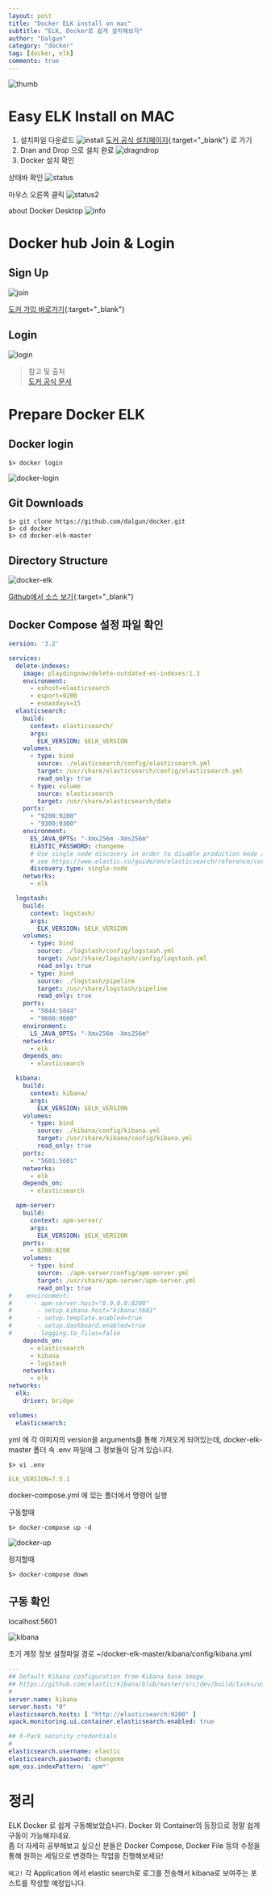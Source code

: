 ```yaml
---
layout: post
title: "Docker ELK install on mac"
subtitle: "ELK, Docker로 쉽게 설치해보자"
author: "Dalgun"
category: "docker"
tag: [docker, elk]
comments: true
---
```


![thumb](https://user-images.githubusercontent.com/16992394/65840473-f70ca780-e319-11e9-9245-29ec0a8948d6.png)

# Easy ELK Install on MAC

1. 설치파일 다운로드
![install](/assets/img/2020-04-15/install.png)
[도커 공식 설치페이지](https://hub.docker.com/editions/community/docker-ce-desktop-mac/){:target="_blank"} 로 가기
2. Dran and Drop 으로 설치 완료
![dragndrop](https://docs.docker.com/docker-for-mac/images/docker-app-drag.png)
3. Docker 설치 확인

상태바 확인
![status](/assets/img/2020-04-15/status.png)

마우스 오른쪽 클릭
![status2](/assets/img/2020-04-15/status2.png)

about Docker Desktop
![info](/assets/img/2020-04-15/info.png)

# Docker hub Join & Login

## Sign Up

![join](/assets/img/2020-04-15/join.png)

[도커 가입 바로가기](https://hub.docker.com/?utm_source=docker4mac_2.2.0.0&utm_medium=account_create&utm_campaign=referral){:target="_blank"}

## Login

![login](/assets/img/2020-04-15/login.png)


> 참고 및 출처  
> [도커 공식 문서](https://docs.docker.com/docker-for-mac/install/)

# Prepare Docker ELK
## Docker login
```
$> docker login
```



![docker-login](/assets/img/2020-04-15/docker-login.png)

## Git Downloads

```
$> git clone https://github.com/dalgun/docker.git
$> cd docker
$> cd docker-elk-master
```

## Directory Structure

![docker-elk](/assets/img/2020-04-15/docker-elk-master.png)

[Github에서 소스 보기](https://github.com/dalgun/docker){:target="_blank"}

## Docker Compose 설정 파일 확인

```yaml
version: '3.2'

services:
  delete-indexes:
    image: playdingnow/delete-outdated-es-indexes:1.3
    environment:
      - eshost=elasticsearch
      - esport=9200
      - esmaxdays=15
  elasticsearch:
    build:
      context: elasticsearch/
      args:
        ELK_VERSION: $ELK_VERSION
    volumes:
      - type: bind
        source: ./elasticsearch/config/elasticsearch.yml
        target: /usr/share/elasticsearch/config/elasticsearch.yml
        read_only: true
      - type: volume
        source: elasticsearch
        target: /usr/share/elasticsearch/data
    ports:
      - "9200:9200"
      - "9300:9300"
    environment:
      ES_JAVA_OPTS: "-Xmx256m -Xms256m"
      ELASTIC_PASSWORD: changeme
      # Use single node discovery in order to disable production mode and avoid bootstrap checks
      # see https://www.elastic.co/guide/en/elasticsearch/reference/current/bootstrap-checks.html
      discovery.type: single-node
    networks:
      - elk

  logstash:
    build:
      context: logstash/
      args:
        ELK_VERSION: $ELK_VERSION
    volumes:
      - type: bind
        source: ./logstash/config/logstash.yml
        target: /usr/share/logstash/config/logstash.yml
        read_only: true
      - type: bind
        source: ./logstash/pipeline
        target: /usr/share/logstash/pipeline
        read_only: true
    ports:
      - "5044:5044"
      - "9600:9600"
    environment:
      LS_JAVA_OPTS: "-Xmx256m -Xms256m"
    networks:
      - elk
    depends_on:
      - elasticsearch

  kibana:
    build:
      context: kibana/
      args:
        ELK_VERSION: $ELK_VERSION
    volumes:
      - type: bind
        source: ./kibana/config/kibana.yml
        target: /usr/share/kibana/config/kibana.yml
        read_only: true
    ports:
      - "5601:5601"
    networks:
      - elk
    depends_on:
      - elasticsearch

  apm-server:
    build:
      context: apm-server/
      args: 
        ELK_VERSION: $ELK_VERSION
    ports:
      - 8200:8200
    volumes:
      - type: bind
        source: ./apm-server/config/apm-server.yml
        target: /usr/share/apm-server/apm-server.yml
        read_only: true
#    environment:
#      - apm-server.host="0.0.0.0:8200"
#       - setup.kibana.host="kibana:5601"
#       - setup.template.enabled=true
#       - setup.dashboard.enabled=true
#      - logging.to_files=false
    depends_on:
      - elasticsearch
      - kibana
      - logstash
    networks:
      - elk
networks:
  elk:
    driver: bridge

volumes:
  elasticsearch:

```

yml 에 각 이미지의 version을 arguments를 통해 가져오게 되어있는데, docker-elk-master 폴더 속 .env 파일에 그 정보들이 담겨 있습니다.

```
$> vi .env
```

```yaml
ELK_VERSION=7.5.1
```

docker-compose.yml 에 있는 폴더에서 명령어 실행

구동할때
```
$> docker-compose up -d
```

![docker-up](/assets/img/2020-04-15/docker-up.png)

정지할때
```
$> docker-compose down
```

## 구동 확인

localhost:5601 

![kibana](/assets/img/2020-04-15/kibana.png)

초기 계정 정보 설정파일 경로 ~/docker-elk-master/kibana/config/kibana.yml

```yaml
---
## Default Kibana configuration from Kibana base image.
## https://github.com/elastic/kibana/blob/master/src/dev/build/tasks/os_packages/docker_generator/templates/kibana_yml.template.js
#
server.name: kibana
server.host: "0"
elasticsearch.hosts: [ "http://elasticsearch:9200" ]
xpack.monitoring.ui.container.elasticsearch.enabled: true

## X-Pack security credentials
#
elasticsearch.username: elastic
elasticsearch.password: changeme
apm_oss.indexPattern: 'apm*'

```

# 정리
ELK Docker 로 쉽게 구동해보았습니다. Docker 와 Container의 등장으로 정말 쉽게 구동이 가능해지네요.    
좀 더 자세히 공부해보고 싶으신 분들은 Docker Compose, Docker File 등의 수정을 통해 원하는 세팅으로 변경하는 작업을 진행해보세요!

`예고!` 각 Application 에서 elastic search로 로그를 전송해서 kibana로 보여주는 포스트를 작성할 예정입니다.
